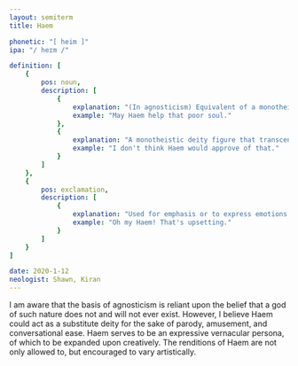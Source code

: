 ```yaml
---
layout: semiterm
title: Haem

phonetic: "[ heim ]"
ipa: "/ heɪm /"

definition: [
	{
		pos: noun,
		description: [
			{
				explanation: "(In agnosticism) Equivalent of a monotheistic godlike figure; to be mentioned in place of an existing religious god when one is praising, speaking of in vain, or otherwise referencing a godly figure when he/she does not specifically believe in or wish to reference a known godly figure such as the Christian God.",
				example: "May Haem help that poor soul."
			},
			{
				explanation: "A monotheistic deity figure that transcends all modern religions; the supreme being. Currently without a proper backstory or explanation.",
				example: "I don't think Haem would approve of that."
			}
		]
	},
	{
		pos: exclamation,
		description: [
			{
				explanation: "Used for emphasis or to express emotions such as surprise, anger, or distress in place of \"god\".",
				example: "Oh my Haem! That's upsetting."
			}
		]
	}
]

date: 2020-1-12
neologist: Shawn, Kiran
---
```


<p class="info-text">I am aware that the basis of agnosticism is reliant upon the belief that a god of such nature does not and will not ever exist. However, I believe Haem could act as a substitute deity for the sake of parody, amusement, and conversational ease. Haem serves to be an expressive vernacular persona, of which to be expanded upon creatively. The renditions of Haem are not only allowed to, but encouraged to vary artistically.</p>